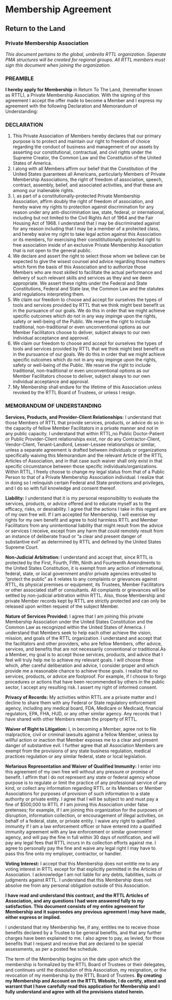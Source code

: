 # Membership Agreement 
## Return to the Land 
### Private Membership Association 

*This document pertains to the global, umbrella RTTL organization. Seperate PMA structures will be created for regional groups.* 
*All RTTL members must sign this document when joining the organization.*  
  
### PREAMBLE 

**I hereby apply for Membership** in Return To The Land, (hereinafter known as RTTL), a Private Membership Association. With the signing of this agreement I accept the offer made to become a Member and I express my agreement with the following Declaration and Memorandum of Understanding:

### DECLARATION

1. This Private Association of Members hereby declares that our primary purpose is to protect and maintain our right to freedom of choice regarding the conduct of business and management of our assets by asserting our constitutional, contractual, and civil rights under the Supreme Creator, the Common Law and the Constitution of the United States of America. 
2. I along with all Members affirm our belief that the Constitution of the United States guarantees all Americans, particularly Members of Private Membership Associations, the right of freedom of association, speech, contract, assembly, belief, and associated activities, and that these are among our inalienable rights.
3. I, as part of a constitutionally-protected Private Membership Association, affirm doubly the right of freedom of association, and hereby waive my rights to protection against discrimination for any reason under any anti-discrimination law, state, federal, or international, including but not limited to the Civil Rights Act of 1964 and the Fair Housing Act of 1968. I understand that I may be discriminated against for any reason including that I may be a member of a protected class, and hereby waive my right to take legal action against this Association or its members, for exercising their constititutionally protected right to free association inside of an exclusive Private Membership Association that is not open to the general public. 
4. We declare and assert the right to select those whom we believe can be expected to give the wisest counsel and advice regarding those matters which form the basis of this Association and to authorize those Members who are most skilled to facilitate the actual performance and delivery of such relevant skills and services as they and we deem appropriate. We assert these rights under the Federal and State Constitutions, Federal and State law, the Common Law and the statutes and regulations interpreting them.
5. We claim our freedom to choose and accept for ourselves the types of tools and services provided by RTTL that we think might best benefit us in the pursuance of our goals. We do this in order that we might achieve specific outcomes which do not in any way impinge upon the rights, safety or well-being of the Public. We reserve the right to include traditional, non-traditional or even unconventional options as our Member Facilitators choose to deliver, subject always to our own individual acceptance and approval.
6. We claim our freedom to choose and accept for ourselves the types of tools and services provided by RTTL that we think might best benefit us in the pursuance of our goals. We do this in order that we might achieve specific outcomes which do not in any way impinge upon the rights, safety or well-being of the Public. We reserve the right to include traditional, non-traditional or even unconventional options as our Member Facilitators choose to deliver, subject always to our own individual acceptance and approval.
7.  My Membership shall endure for the lifetime of this Association unless revoked by the RTTL Board of Trustees, or unless I resign.

### MEMORANDUM OF UNDERSTANDING

**Services, Products, and Provider-Client Relationships:** I understand that those Members of RTTL that provide services, products, or advice do so in the capacity of fellow Member Facilitators in a private manner and not in any public capacity. I understand that within RTTL,no Public Doctor-Patient or Public Provider-Client relationships exist, nor do any Contractor-Client, Vendor-Client, Tenant-Landlord, Lesser-Lessee relationships or similar, unless a separate agreement is drafted between individuals or organizations specifically waiving this Memorandum and the relevant Article of the RTTL Articles of Association, and in that case such waiver shall only exist in that specific circumstance between those specific individuals/organizations. Within RTTL, I freely choose to change my legal status from that of a Public Person to that of a Private Membership Association individual. I realize that in doing so I relinquish certain Federal and State protections and privileges, and I do so with full knowledge and consent thereof.

**Liability:** I understand that it is my personal responsibility to evaluate the services, products, or advice offered and to educate myself as to the efficacy, risks, or desirability. I agree that the actions I take in this regard are of my own free will. If I am accepted for Membership, I will exercise my rights for my own benefit and agree to hold harmless RTTL and Member Facilitators from any unintentional liability that might result from the advice or services I receive, except from any harm that could remotely result from an instance of deliberate fraud or “a clear and present danger of substantive evil” as determined by RTTL and defined by the United States Supreme Court.

**Non-Judicial Arbitration:** I understand and accept that, since RTTL is protected by the First, Fourth, Fifth, Ninth and Fourteenth Amendments to the United States Constitution, it is exempt from any action of international, federal, state, or local government and/or private agencies entrusted to “protect the public” as it relates to any complaints or grievances against RTTL, its physical premises or equipment, its Trustees, Member Facilitators or other associated staff or consultants. All complaints or grievances will be settled by non-judicial arbitration within RTTL. Also, those Membership and private Member records kept by RTTL are strictly protected and can only be released upon written request of the subject Member.

**Nature of Services Provided:** I agree that I am joining this private Membership Association under the United States Constitution and the Common Law as recognized within the United States of America. I understand that Members seek to help each other achieve the vision, mission, and goals of the RTTL organization. I understand and accept that the facilitators and other providers, who are fellow Members, offer advice, services, and benefits that are not necessarily conventional or traditional.As a Member, my goal is to accept those services, products, and advice that I feel will truly help me to achieve my relevant goals. I will choose those which, after careful deliberation and advice, I consider proper and which provide me a reasonable chance to achieve those goals. I realize that no services, products, or advice are foolproof. For example, if I choose to forgo procedures or actions that have been recommended by others in the public sector, I accept any resulting risk. I assert my right of informed consent.

**Privacy of Records:** My activities within RTTL are a private matter and I decline to share them with any Federal or State regulatory enforcement agency, including any medical board, FDA, Medicare or Medicaid, financial regulators, EPA, FHA, HUD, or any other similar agency. Any records that I have shared with other Members remain the property of RTTL.

**Waiver of Right to Litigation:** I, in becoming a Member, agree not to file malpractice, civil or criminal lawsuits against a fellow Member, unless by willful action or inaction that Member exposes me to a clear and present danger of substantive evil. I further agree that all Association Members are exempt from the provisions of any state business regulation, medical practices regulation or any similar federal, state or local legislation.
  
**Nefarious Representation and Waiver of Qualified Immunity:** I enter into this agreement of my own free will without any pressure or promise of benefit. I affirm that I do not represent any state or federal agency whose purpose is to regulate or limit the practice of any professional service of any kind, or collect any information regarding RTTL or its Members or Member Associations for purposes of provision of such information to a state authority or private entity. I agree that I will be subject to and must pay a fine of $500,000 to RTTL if I am joining this Association under false pretenses; for example, if I am joining this organization for the purposes of disruption, information collection, or encouragement of illegal activities, on behalf of a federal, state, or private entity. I waive any right to qualified immunity if I am a law enforcement officer or have entered into a qualified immunity agreement with any law enforcement or similar government agency, and will pay the fine in full within 30 days of notification, and will pay any legal fees that RTTL incurs in its collection efforts against me. I agree to personally pay the fine and waive any legal right I may have to pass this fine onto my employer, contractor, or handler. 
  
**Voting Interest:** I accept that this Membership does not entitle me to any voting interest in RTTL except for that explicitly permitted in the Articles of Association. I acknowledge I am not liable for any debts, liabilities, suits or judgments against RTTL. I understand that this Membership does not absolve me from any personal obligation outside of this Association.

**I have read and understand this contract, and the RTTL Articles of Association, and any questions I had were answered fully to my satisfaction. This document consists of my entire agreement for Membership and it supersedes any previous agreement I may have made, either express or implied.**

I understand that my Membership fee, if any, entitles me to receive those benefits declared by a Trustee to be general benefits, and that any further charges have been explained to me. I also agree to pay, as levied, for those benefits that I request and receive that are declared to be special assessments, as per a posted fee schedule.

The term of the Membership begins on the date upon which the membership is formalized by the RTTL Board of Trustees or their delegates, and continues until the dissolution of this Association, my resignation, or the revocation of my membership by the RTTL Board of Trustees. **By creating my Membership and Account on the RTTL Website, I do certify, attest and warrant that I have carefully read this application for Membership and I fully understand and agree with all the provisions stated herein.**


